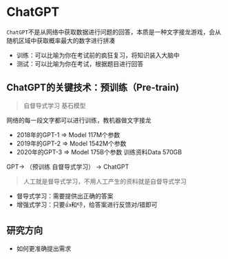 # ChatGPT

`ChatGPT`不是从网络中获取数据进行问题的回答，本质是一种文字接龙游戏，会从随机区域中获取概率最大的数字进行拼凑

- 训练：可以比喻为你在考试前的疯狂复习，将知识装入大脑中
- 测试：可以比喻为你在考试，根据题目进行回答


## ChatGPT的关键技术：预训练（Pre-train)
> 自督导式学习
> 基石模型

网络的每一段文字都可以进行训练，教机器做文字接龙
- 2018年的GPT-1 => Model 117M个参数
- 2019年的GPT-2 => Model 1542M个参数
- 2020年的GPT-3 => Model 175B个参数 训练资料Data 570GB

GPT-> （预训练 自督导式学习） -> ChatGPT
> 人工就是督导式学习，不用人工产生的资料就是自督导式学习

- 督导式学习：需要提供出正确的答案
- 增强式学习：只要👍和👎，给答案进行反馈对/错即可


## 研究方向

- 如何更准确提出需求


